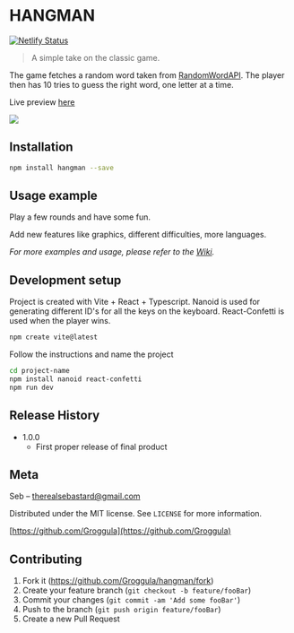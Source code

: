 # HANGMAN
[![Netlify Status](https://api.netlify.com/api/v1/badges/de7fbc81-ff75-4dfc-89b1-a19f0bd6d3d6/deploy-status)](https://app.netlify.com/sites/tangerine-quokka-cf24f3/deploys)
> A simple take on the classic game.

The game fetches a random word taken from [RandomWordAPI](https://random-word-api.herokuapp.com/).
The player then has 10 tries to guess the right word, one letter at a time.

Live preview [here](https://tangerine-quokka-cf24f3.netlify.app/) 

![](header.png)

## Installation



```sh
npm install hangman --save
```


## Usage example

Play a few rounds and have some fun.

Add new features like graphics, different difficulties, more languages.

_For more examples and usage, please refer to the [Wiki][wiki]._

## Development setup

Project is created with Vite + React + Typescript. Nanoid is used for generating different ID's for all the keys on the keyboard. React-Confetti is used when the player wins.

```sh
npm create vite@latest
```
Follow the instructions and name the project

```sh
cd project-name
npm install nanoid react-confetti
npm run dev
```

## Release History

* 1.0.0
    * First proper release of final product

## Meta

Seb – therealsebastard@gmail.com

Distributed under the MIT license. See ``LICENSE`` for more information.

[https://github.com/Groggula](https://github.com/Groggula)

## Contributing

1. Fork it (<https://github.com/Groggula/hangman/fork>)
2. Create your feature branch (`git checkout -b feature/fooBar`)
3. Commit your changes (`git commit -am 'Add some fooBar'`)
4. Push to the branch (`git push origin feature/fooBar`)
5. Create a new Pull Request

<!-- Markdown link & img dfn's -->
[npm-image]: https://img.shields.io/npm/v/datadog-metrics.svg?style=flat-square
[npm-url]: https://npmjs.org/package/datadog-metrics
[npm-downloads]: https://img.shields.io/npm/dm/datadog-metrics.svg?style=flat-square
[travis-image]: https://img.shields.io/travis/dbader/node-datadog-metrics/master.svg?style=flat-square
[travis-url]: https://travis-ci.org/dbader/node-datadog-metrics
[wiki]: https://github.com/yourname/yourproject/wiki
